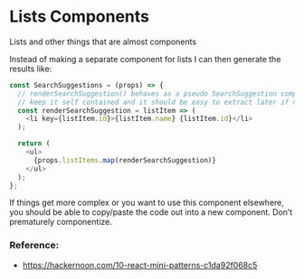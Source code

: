 # Lists Components
Lists and other things that are almost components

Instead of making a separate component for lists I can then generate the results like:
```javascript
const SearchSuggestions = (props) => {
  // renderSearchSuggestion() behaves as a pseudo SearchSuggestion component
  // keep it self contained and it should be easy to extract later if needed
  const renderSearchSuggestion = listItem => (
    <li key={listItem.id}>{listItem.name} {listItem.id}</li>
  );

  return (
    <ul>
      {props.listItems.map(renderSearchSuggestion)}
    </ul>
  );
};
```
If things get more complex or you want to use this component elsewhere,
you should be able to copy/paste the code out into a new component.
Don’t prematurely componentize.

### Reference:
- https://hackernoon.com/10-react-mini-patterns-c1da92f068c5

